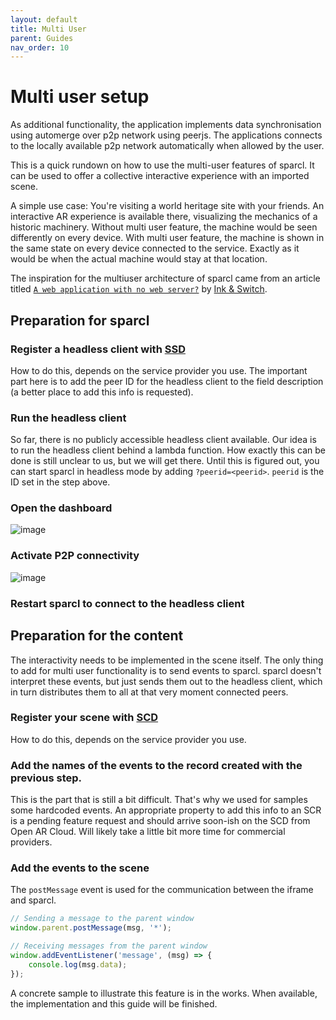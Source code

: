```yaml
---
layout: default
title: Multi User
parent: Guides
nav_order: 10
---
```


# Multi user setup

As additional functionality, the application implements data synchronisation using automerge over p2p network using peerjs. The applications connects to the locally available p2p network automatically when allowed by the user.

This is a quick rundown on how to use the multi-user features of sparcl. It can be used to offer a collective interactive experience with an imported scene.

A simple use case: You're visiting a world heritage site with your friends. An interactive AR experience is available there, visualizing the mechanics of a historic machinery. Without multi user feature, the machine would be seen differently on every device. With multi user feature, the machine is shown in the same state on every device connected to the service. Exactly as it would be when the actual machine would stay at that location.

The inspiration for the multiuser architecture of sparcl came from an article titled [`A web application with no web server?`](https://medium.com/all-the-things/a-web-application-with-no-web-server-61000a6aed8f#e135) by [Ink & Switch](https://www.inkandswitch.com/).

## Preparation for sparcl

### Register a headless client with [SSD](https://openarcloud.github.io/sparcl/glossary.html#spatial-service-discovery-ssd)

How to do this, depends on the service provider you use. The important part here is to add the peer ID for the headless client to the field description (a better place to add this info is requested).

### Run the headless client

So far, there is no publicly accessible headless client available. Our idea is to run the headless client behind a lambda function. How exactly this can be done is still unclear to us, but we will get there. Until this is figured out, you can start sparcl in headless mode by adding `?peerid=<peerid>`. `peerid` is the ID set in the step above.

### Open the dashboard

![image](https://user-images.githubusercontent.com/231274/115959182-440f2a80-a50b-11eb-82ea-65e6521b6c84.png)

### Activate P2P connectivity

![image](https://user-images.githubusercontent.com/231274/116231290-f4be3980-a758-11eb-87bd-1652e648ec46.png)

### Restart sparcl to connect to the headless client

## Preparation for the content

The interactivity needs to be implemented in the scene itself. The only thing to add for multi user functionality is to send events to sparcl. sparcl doesn't interpret these events, but just sends them out to the headless client, which in turn distributes them to all at that very moment connected peers.

### Register your scene with [SCD](https://openarcloud.github.io/sparcl/glossary.html#spatial-content-discovery-scd)

How to do this, depends on the service provider you use.

### Add the names of the events to the record created with the previous step.

This is the part that is still a bit difficult. That's why we used for samples some hardcoded events. An appropriate property to add this info to an SCR is a pending feature request and should arrive soon-ish on the SCD from Open AR Cloud. Will likely take a little bit more time for commercial providers.

### Add the events to the scene

The `postMessage` event is used for the communication between the iframe and sparcl.

```javascript
// Sending a message to the parent window
window.parent.postMessage(msg, '*');

// Receiving messages from the parent window
window.addEventListener('message', (msg) => {
    console.log(msg.data);
});
```

A concrete sample to illustrate this feature is in the works. When available, the implementation and this guide will be finished.
